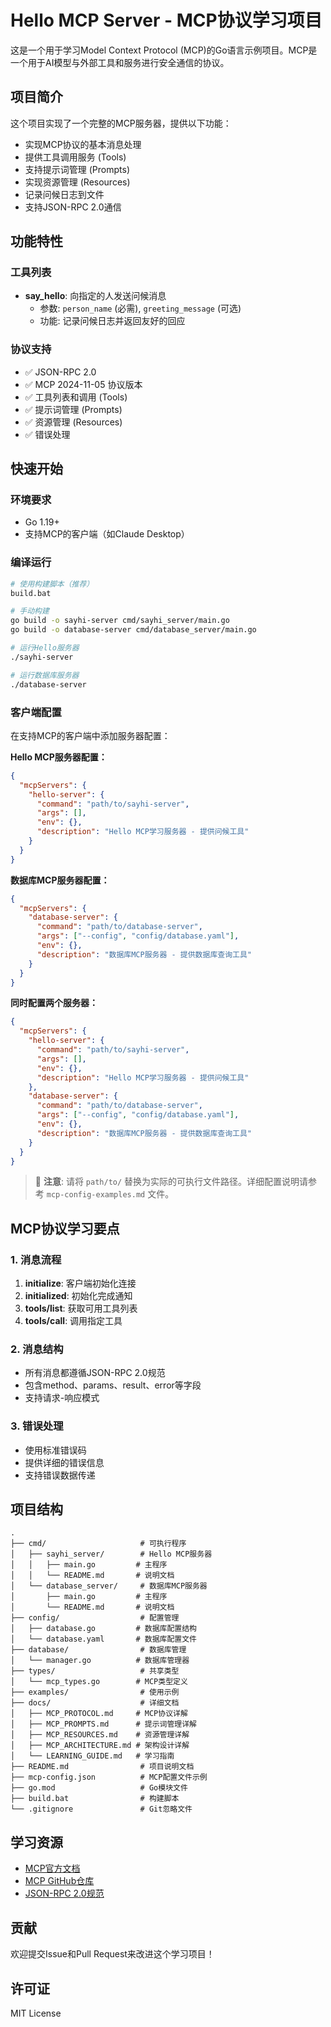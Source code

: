 # Hello MCP Server - MCP协议学习项目

这是一个用于学习Model Context Protocol (MCP)的Go语言示例项目。MCP是一个用于AI模型与外部工具和服务进行安全通信的协议。

## 项目简介

这个项目实现了一个完整的MCP服务器，提供以下功能：
- 实现MCP协议的基本消息处理
- 提供工具调用服务 (Tools)
- 支持提示词管理 (Prompts)
- 实现资源管理 (Resources)
- 记录问候日志到文件
- 支持JSON-RPC 2.0通信

## 功能特性

### 工具列表
- **say_hello**: 向指定的人发送问候消息
  - 参数: `person_name` (必需), `greeting_message` (可选)
  - 功能: 记录问候日志并返回友好的回应

### 协议支持
- ✅ JSON-RPC 2.0
- ✅ MCP 2024-11-05 协议版本
- ✅ 工具列表和调用 (Tools)
- ✅ 提示词管理 (Prompts)
- ✅ 资源管理 (Resources)
- ✅ 错误处理

## 快速开始

### 环境要求
- Go 1.19+
- 支持MCP的客户端（如Claude Desktop）

### 编译运行
```bash
# 使用构建脚本（推荐）
build.bat

# 手动构建
go build -o sayhi-server cmd/sayhi_server/main.go
go build -o database-server cmd/database_server/main.go

# 运行Hello服务器
./sayhi-server

# 运行数据库服务器
./database-server
```

### 客户端配置
在支持MCP的客户端中添加服务器配置：

**Hello MCP服务器配置：**
```json
{
  "mcpServers": {
    "hello-server": {
      "command": "path/to/sayhi-server",
      "args": [],
      "env": {},
      "description": "Hello MCP学习服务器 - 提供问候工具"
    }
  }
}
```

**数据库MCP服务器配置：**
```json
{
  "mcpServers": {
    "database-server": {
      "command": "path/to/database-server",
      "args": ["--config", "config/database.yaml"],
      "env": {},
      "description": "数据库MCP服务器 - 提供数据库查询工具"
    }
  }
}
```

**同时配置两个服务器：**
```json
{
  "mcpServers": {
    "hello-server": {
      "command": "path/to/sayhi-server",
      "args": [],
      "env": {},
      "description": "Hello MCP学习服务器 - 提供问候工具"
    },
    "database-server": {
      "command": "path/to/database-server",
      "args": ["--config", "config/database.yaml"],
      "env": {},
      "description": "数据库MCP服务器 - 提供数据库查询工具"
    }
  }
}
```

> 📝 **注意**: 请将 `path/to/` 替换为实际的可执行文件路径。详细配置说明请参考 `mcp-config-examples.md` 文件。

## MCP协议学习要点

### 1. 消息流程
1. **initialize**: 客户端初始化连接
2. **initialized**: 初始化完成通知
3. **tools/list**: 获取可用工具列表
4. **tools/call**: 调用指定工具

### 2. 消息结构
- 所有消息都遵循JSON-RPC 2.0规范
- 包含method、params、result、error等字段
- 支持请求-响应模式

### 3. 错误处理
- 使用标准错误码
- 提供详细的错误信息
- 支持错误数据传递

## 项目结构

```
.
├── cmd/                     # 可执行程序
│   ├── sayhi_server/        # Hello MCP服务器
│   │   ├── main.go         # 主程序
│   │   └── README.md       # 说明文档
│   └── database_server/     # 数据库MCP服务器
│       ├── main.go         # 主程序
│       └── README.md       # 说明文档
├── config/                  # 配置管理
│   ├── database.go         # 数据库配置结构
│   └── database.yaml       # 数据库配置文件
├── database/                # 数据库管理
│   └── manager.go          # 数据库管理器
├── types/                   # 共享类型
│   └── mcp_types.go        # MCP类型定义
├── examples/                # 使用示例
├── docs/                    # 详细文档
│   ├── MCP_PROTOCOL.md     # MCP协议详解
│   ├── MCP_PROMPTS.md      # 提示词管理详解
│   ├── MCP_RESOURCES.md    # 资源管理详解
│   ├── MCP_ARCHITECTURE.md # 架构设计详解
│   └── LEARNING_GUIDE.md   # 学习指南
├── README.md                # 项目说明文档
├── mcp-config.json          # MCP配置文件示例
├── go.mod                   # Go模块文件
├── build.bat                # 构建脚本
└── .gitignore               # Git忽略文件
```

## 学习资源

- [MCP官方文档](https://modelcontextprotocol.io/)
- [MCP GitHub仓库](https://github.com/modelcontextprotocol)
- [JSON-RPC 2.0规范](https://www.jsonrpc.org/specification)

## 贡献

欢迎提交Issue和Pull Request来改进这个学习项目！

## 许可证

MIT License 
